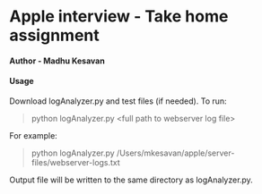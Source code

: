 # Apple interview - Take home assignment
#### Author - Madhu Kesavan

#### Usage

Download logAnalyzer.py and test files (if needed).
To run:
> python logAnalyzer.py \<full path to webserver log file\>

For example:
> python logAnalyzer.py /Users/mkesavan/apple/server-files/webserver-logs.txt

Output file will be written to the same directory as logAnalyzer.py.
